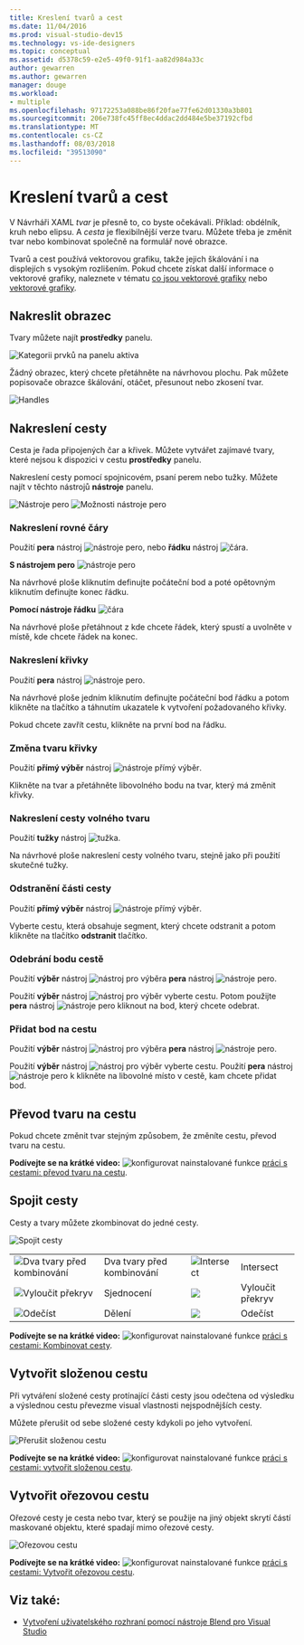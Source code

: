 ```yaml
---
title: Kreslení tvarů a cest
ms.date: 11/04/2016
ms.prod: visual-studio-dev15
ms.technology: vs-ide-designers
ms.topic: conceptual
ms.assetid: d5378c59-e2e5-49f0-91f1-aa82d984a33c
author: gewarren
ms.author: gewarren
manager: douge
ms.workload:
- multiple
ms.openlocfilehash: 97172253a088be86f20fae77fe62d01330a3b801
ms.sourcegitcommit: 206e738fc45ff8ec4ddac2dd484e5be37192cfbd
ms.translationtype: MT
ms.contentlocale: cs-CZ
ms.lasthandoff: 08/03/2018
ms.locfileid: "39513090"
---
```

# <a name="draw-shapes-and-paths"></a>Kreslení tvarů a cest

V Návrháři XAML *tvar* je přesně to, co byste očekávali. Příklad: obdélník, kruh nebo elipsu. A *cesta* je flexibilnější verze tvaru. Můžete třeba je změnit tvar nebo kombinovat společně na formulář nové obrazce.

Tvarů a cest používá vektorovou grafiku, takže jejich škálování i na displejích s vysokým rozlišením. Pokud chcete získat další informace o vektorové grafiky, naleznete v tématu [co jsou vektorové grafiky](https://www.youtube.com/watch?v=MoCSwF0n-io) nebo [vektorové grafiky](http://www.webopedia.com/TERM/V/vector_graphics.html).

##  <a name="Shape"></a> Nakreslit obrazec
 Tvary můžete najít **prostředky** panelu.

 ![Kategorii prvků na panelu aktiva](../designers/media/b4_shapes_assetspanel.png)

 Žádný obrazec, který chcete přetáhněte na návrhovou plochu. Pak můžete popisovače obrazce škálování, otáčet, přesunout nebo zkosení tvar.

 ![Handles](../designers/media/84261e83-3091-4490-ab58-4218b188439e.png)

##  <a name="Path"></a> Nakreslení cesty
 Cesta je řada připojených čar a křivek. Můžete vytvářet zajímavé tvary, které nejsou k dispozici v cestu **prostředky** panelu.

 Nakreslení cesty pomocí spojnicovém, psaní perem nebo tužky. Můžete najít v těchto nástrojů **nástroje** panelu.

 ![Nástroje pero](../designers/media/717956a8-b6a5-4e37-8af3-70bcfc78c82a.png) ![Možnosti nástroje pero](../designers/media/8fbbbb21-be83-4cf6-903b-3a49f00c9860.png)

### <a name="draw-a-straight-line"></a>Nakreslení rovné čáry
 Použití **pera** nástroj ![nástroje pero](../designers/media/894f8612-e0ed-4e00-84cf-a9bc8f38fc54.png), nebo **řádku** nástroj ![čára](../designers/media/eb618397-5283-48be-8396-3449be7b6fbf.png).

 **S nástrojem pero** ![nástroje pero](../designers/media/894f8612-e0ed-4e00-84cf-a9bc8f38fc54.png)

 Na návrhové ploše kliknutím definujte počáteční bod a poté opětovným kliknutím definujte konec řádku.

 **Pomocí nástroje řádku** ![čára](../designers/media/eb618397-5283-48be-8396-3449be7b6fbf.png)

 Na návrhové ploše přetáhnout z kde chcete řádek, který spustí a uvolněte v místě, kde chcete řádek na konec.

### <a name="draw-a-curve"></a>Nakreslení křivky
 Použití **pera** nástroj ![nástroje pero](../designers/media/894f8612-e0ed-4e00-84cf-a9bc8f38fc54.png).

 Na návrhové ploše jedním kliknutím definujte počáteční bod řádku a potom klikněte na tlačítko a táhnutím ukazatele k vytvoření požadovaného křivky.

 Pokud chcete zavřít cestu, klikněte na první bod na řádku.

### <a name="change-the-shape-of-a-curve"></a>Změna tvaru křivky
 Použití **přímý výběr** nástroj ![nástroje přímý výběr](../designers/media/6dd6571f-c116-451d-8dd2-1f88b8406362.png).

 Klikněte na tvar a přetáhněte libovolného bodu na tvar, který má změnit křivky.

### <a name="draw-a-free-form-path"></a>Nakreslení cesty volného tvaru
 Použití **tužky** nástroj ![tužka](../designers/media/509dc167-734f-46c9-b012-987ee63450cd.png).

 Na návrhové ploše nakreslení cesty volného tvaru, stejně jako při použití skutečné tužky.

### <a name="remove-part-of-a-path"></a>Odstranění části cesty
 Použití **přímý výběr** nástroj ![nástroje přímý výběr](../designers/media/6dd6571f-c116-451d-8dd2-1f88b8406362.png).

 Vyberte cestu, která obsahuje segment, který chcete odstranit a potom klikněte na tlačítko **odstranit** tlačítko.

### <a name="remove-a-point-in-a-path"></a>Odebrání bodu cestě
 Použití **výběr** nástroj ![nástroj pro výběr](../designers/media/2ff91340-477e-4efa-a0f7-af20851e4daa.png)a **pera** nástroj ![nástroje pero](../designers/media/894f8612-e0ed-4e00-84cf-a9bc8f38fc54.png).

 Použití **výběr** nástroj ![nástroj pro výběr](../designers/media/2ff91340-477e-4efa-a0f7-af20851e4daa.png) vyberte cestu. Potom použijte **pera** nástroj ![nástroje pero](../designers/media/894f8612-e0ed-4e00-84cf-a9bc8f38fc54.png) kliknout na bod, který chcete odebrat.

### <a name="add-a-point-to-a-path"></a>Přidat bod na cestu
 Použití **výběr** nástroj ![nástroj pro výběr](../designers/media/2ff91340-477e-4efa-a0f7-af20851e4daa.png)a **pera** nástroj ![nástroje pero](../designers/media/894f8612-e0ed-4e00-84cf-a9bc8f38fc54.png).

 Použití **výběr** nástroj ![nástroj pro výběr](../designers/media/2ff91340-477e-4efa-a0f7-af20851e4daa.png) vyberte cestu. Použití **pera** nástroj ![nástroje pero](../designers/media/894f8612-e0ed-4e00-84cf-a9bc8f38fc54.png) k klikněte na libovolné místo v cestě, kam chcete přidat bod.

##  <a name="Convert"></a> Převod tvaru na cestu
 Pokud chcete změnit tvar stejným způsobem, že změníte cestu, převod tvaru na cestu.

 **Podívejte se na krátké video:** ![konfigurovat nainstalované funkce](../designers/media/bldadminconsoleinitialconfigicon.png) [práci s cestami: převod tvaru na cestu](https://www.youtube.com/watch?v=Io5bC0-nH6Q#t=147).

##  <a name="Combine"></a> Spojit cesty
 Cesty a tvary můžete zkombinovat do jedné cesty.

 ![Spojit cesty](../designers/media/2df17a5d-a338-4ef4-96c5-dae51cc1ca8a.png)

|||||
|-|-|-|-|
|![Dva tvary před kombinování](../designers/media/b1_1.png)|Dva tvary před kombinování|![Intersect](../designers/media/b1_4.png)|Intersect|
|![Vyloučit překryv](../designers/media/b1_2.png)|Sjednocení|![](../designers/media/b1_5.png)|Vyloučit překryv|
|![Odečíst](../designers/media/b1_3.png)|Dělení|![](../designers/media/b1_6.png)|Odečíst|

 **Podívejte se na krátké video:** ![konfigurovat nainstalované funkce](../designers/media/bldadminconsoleinitialconfigicon.png) [práci s cestami: Kombinovat cesty](https://www.youtube.com/watch?v=Io5bC0-nH6Q#t=195).

##  <a name="Compound"></a> Vytvořit složenou cestu
 Při vytváření složené cesty protínající části cesty jsou odečtena od výsledku a výslednou cestu převezme visual vlastnosti nejspodnějších cesty.

 Můžete přerušit od sebe složené cesty kdykoli po jeho vytvoření.

 ![Přerušit složenou cestu](../designers/media/2157a8aa-d9a7-4de4-8de5-b10d28f08a84.png)

 **Podívejte se na krátké video:** ![konfigurovat nainstalované funkce](../designers/media/bldadminconsoleinitialconfigicon.png) [práci s cestami: vytvořit složenou cestu](https://www.youtube.com/watch?v=Io5bC0-nH6Q).

##  <a name="Clipping"></a> Vytvořit ořezovou cestu
 Ořezové cesty je cesta nebo tvar, který se použije na jiný objekt skrytí částí maskované objektu, které spadají mimo ořezové cesty.

 ![Ořezovou cestu](../designers/media/22471e98-a841-4f39-a3ef-36090cf5a625.png)

 **Podívejte se na krátké video:** ![konfigurovat nainstalované funkce](../designers/media/bldadminconsoleinitialconfigicon.png) [práci s cestami: Vytvořit ořezovou cestu](https://www.youtube.com/watch?v=Io5bC0-nH6Q#t=232).

## <a name="see-also"></a>Viz také:

- [Vytvoření uživatelského rozhraní pomocí nástroje Blend pro Visual Studio](../designers/creating-a-ui-by-using-blend-for-visual-studio.md)